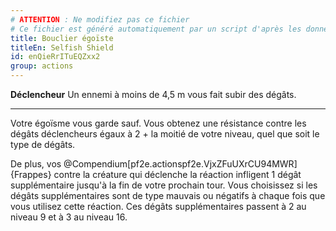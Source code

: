 ```yaml
---
# ATTENTION : Ne modifiez pas ce fichier
# Ce fichier est généré automatiquement par un script d'après les données du module Foundry VTT officiel et de sa traduction
title: Bouclier égoïste
titleEn: Selfish Shield
id: enQieRrITuEQZxx2
group: actions
---
```

<p><strong>Déclencheur</strong> Un ennemi à moins de 4,5 m vous fait subir des dégâts.</p><hr><p>Votre égoïsme vous garde sauf. Vous obtenez une résistance contre les dégâts déclencheurs égaux à 2 + la moitié de votre niveau, quel que soit le type de dégâts.</p><p>De plus, vos @Compendium[pf2e.actionspf2e.VjxZFuUXrCU94MWR]{Frappes} contre la créature qui déclenche la réaction infligent 1 dégât supplémentaire jusqu'à la fin de votre prochain tour. Vous choisissez si les dégâts supplémentaires sont de type mauvais ou négatifs  à chaque fois que vous utilisez cette réaction. Ces dégâts supplémentaires passent à 2 au niveau 9 et à 3 au niveau 16.</p>
